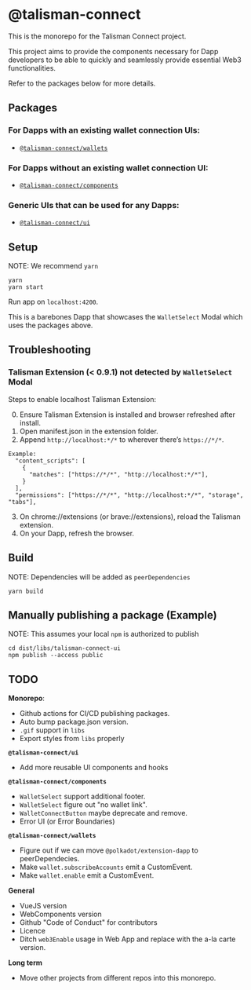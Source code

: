 # @talisman-connect

This is the monorepo for the Talisman Connect project.

This project aims to provide the components necessary for Dapp developers to be able to quickly and seamlessly provide essential Web3 functionalities.

Refer to the packages below for more details.

## Packages

### For Dapps with an existing wallet connection UIs:

- [`@talisman-connect/wallets`](https://github.com/TalismanSociety/talisman-connect/tree/master/libs/wallets)

### For Dapps without an existing wallet connection UI:

- [`@talisman-connect/components`](https://github.com/TalismanSociety/talisman-connect/tree/master/libs/talisman-connect-components)

### Generic UIs that can be used for any Dapps:

- [`@talisman-connect/ui`](https://github.com/TalismanSociety/talisman-connect/tree/master/libs/talisman-connect-ui)

## Setup

NOTE: We recommend `yarn`

```
yarn
yarn start
```

Run app on `localhost:4200`.

This is a barebones Dapp that showcases the `WalletSelect` Modal which uses the packages above.

## Troubleshooting

### Talisman Extension (< 0.9.1) not detected by `WalletSelect` Modal

Steps to enable localhost Talisman Extension:

0. Ensure Talisman Extension is installed and browser refreshed after install.
1. Open manifest.json in the extension folder.
2. Append `http://localhost:*/*` to wherever there’s `https://*/*`.

```
Example:
  "content_scripts": [
    {
      "matches": ["https://*/*", "http://localhost:*/*"],
    }
  ],
  "permissions": ["https://*/*", "http://localhost:*/*", "storage", "tabs"],
```

3. On chrome://extensions (or brave://extensions), reload the Talisman extension.
4. On your Dapp, refresh the browser.

## Build

NOTE: Dependencies will be added as `peerDependencies`

```
yarn build
```

## Manually publishing a package (Example)

NOTE: This assumes your local `npm` is authorized to publish

```
cd dist/libs/talisman-connect-ui
npm publish --access public
```

## TODO

**Monorepo**:

- Github actions for CI/CD publishing packages.
- Auto bump package.json version.
- `.gif` support in `libs`
- Export styles from `libs` properly

**`@talisman-connect/ui`**

- Add more reusable UI components and hooks

**`@talisman-connect/components`**

- `WalletSelect` support additional footer.
- `WalletSelect` figure out "no wallet link".
- `WalletConnectButton` maybe deprecate and remove.
- Error UI (or Error Boundaries)

**`@talisman-connect/wallets`**

- Figure out if we can move `@polkadot/extension-dapp` to peerDependecies.
- Make `wallet.subscribeAccounts` emit a CustomEvent.
- Make `wallet.enable` emit a CustomEvent.

**General**

- VueJS version
- WebComponents version
- Github "Code of Conduct" for contributors
- Licence
- Ditch `web3Enable` usage in Web App and replace with the a-la carte version.

**Long term**

- Move other projects from different repos into this monorepo.
